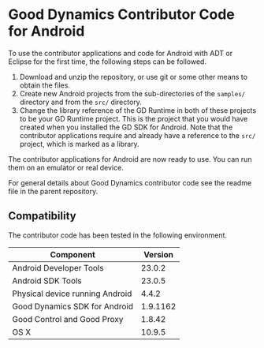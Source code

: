 Good Dynamics Contributor Code for Android
==========================================
To use the contributor applications and code for Android with ADT or Eclipse for
the first time, the following steps can be followed.

1.  Download and unzip the repository, or use git or some other means to obtain
    the files.
2.  Create new Android projects from the sub-directories of the `samples/`
    directory and from the `src/` directory.
3.  Change the library reference of the GD Runtime in both of these projects to
    be your GD Runtime project. This is the project that you would have created
    when you installed the GD SDK for Android. Note that the contributor
    applications require and already have a reference to the `src/` project,
    which is marked as a library.

The contributor applications for Android are now ready to use. You can run them
on an emulator or real device.

For general details about Good Dynamics contributor code see the readme file in
the parent repository.

Compatibility
-------------
The contributor code has been tested in the following environment.

Component                       | Version
--------------------------------|--------
Android Developer Tools         | 23.0.2
Android SDK Tools               | 23.0.5
Physical device running Android | 4.4.2
Good Dynamics SDK for Android   | 1.9.1162
Good Control and Good Proxy     | 1.8.42
OS X                            | 10.9.5

